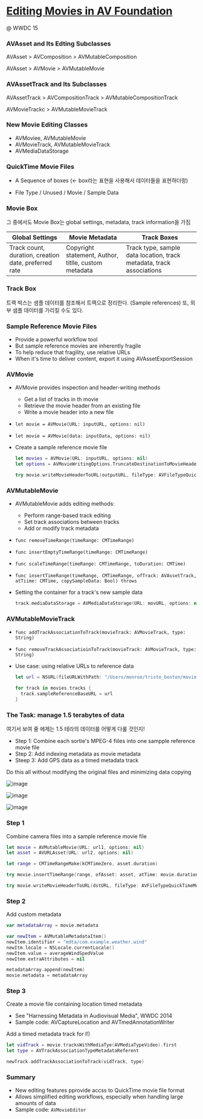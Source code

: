 # [Editing Movies in AV Foundation](https://developer.apple.com/videos/play/wwdc2015/506/)

@ WWDC 15



### AVAsset and Its Edting Subclasses

AVAsset > AVComposition > AVMutableComposition

AVAsset > AVMovie > AVMutableMovie



### AVAssetTrack and Its Subclasses

AVAssetTrack > AVCompositionTrack > AVMutableCompositionTrack

AVMovieTrackc > AVMutableMovieTrack



### New Movie Editing Classes

* AVMoviee, AVMutableMovie
* AVMovieTrack, AVMutableMovieTrack
* AVMediaDataStorage



### QuickTime Movie Files

* A Sequence of boxes (<- box라는 표현을 사용해서 데이터들을 표현하더랑)

* File Type / Unused / Movie / Sample Data



### Movie Box

그 중에서도 Movie Box는 global settings, metadata, track information을 가짐

| Global Settings                                      | Movie Metadata                                       | Track Boxes                                                  |
| ---------------------------------------------------- | ---------------------------------------------------- | ------------------------------------------------------------ |
| Track count, duration, creation date, preferred rate | Copyright statement, Author, titlle, custom metadata | Track type, sample data location, track metadata, track associations |



### Track Box

트랙 박스는 샘플 데이터를 참조해서 트랙으로 정리한다. (Sample references) 또, 외부 샘플 데이터를 가리킬 수도 있다.



### Sample Reference Movie Files

* Provide a powerful workflow tool
* But sample reference movies are inherently fragile
* To help reduce that fragility, use relative URLs
* When it's time to deliver content, export it using AVAssetExportSession



### AVMovie

* AVMovie provides inspection and header-writing methods

  * Get a list of tracks in th movie
  * Retrieve the movie header from an existing file
  * Write a movie header into a new file

* `let movie = AVMovie(URL: inputURL, options: nil)`

* `let movie = AVMovie(data: inputData, options: nil)`

* Create a sample reference movie file

  ```swift
  let movies = AVMovie(URL: inputURL, options: nil)
  let options = AVMovieWritingOptions.TruncateDestinationToMovieHeaderOnly
  
  try movie.writeMovieHeaderToURL(outputURL, fileType: AVFileTypeQuickTimeMovie, options: options)
  ```



### AVMutableMovie

* AVMutableMovie adds editing methods:
  * Perform range-based track editing
  * Set track associations between tracks
  * Add or modify track metadata

* `func removeTimeRange(timeRange: CMTimeRange)`
* `func insertEmptyTimeRange(timeRange: CMTimeRange)`
* `func scaleTimeRange(timeRange: CMTimeRange, toDuration: CMTime)`
* `func insertTimeRange(timeRange, CMTimeRange, ofTrack: AVAssetTrack, atTiime: CMTime, copySampleData: Bool) throws`

* Setting the container for a track's new sample data

  ```swift
  track.mediaDataStorage = AVMediaDataStorage(URL: movURL, options: nil)
  ```



### AVMutableMovieTrack

* `func addTrackAssociationToTrack(movieTrack: AVMovieTrack, type: String)`

* `func removeTrackAssociatioinToTrack(movieTrack: AVMovieTrack, type: String)`

* Use case: using relative URLs to reference data

  ```swift
  let url = NSURL(fileURLWithPath: "/Users/monroe/tristo_boston/movies")
  
  for track in movies.tracks {
    track.sampleReferenceBaseURL = url
  }
  ```



### The Task: manage 1.5 terabytes of data

여기서 보여 줄 에제는 1.5 테라의 데이터를 어떻게 다룰 것인지!

* Step 1: Combine each sortie's MPEG-4 fiiles into one sampple reference movie file
* Step 2: Add indexing metadata as movie metadata
* Steep 3: Add GPS data as a timed metadata track

Do this all without modifying the original files and minimizing data copying



![image](image/506_1.png)

![image](image/506_2.png)

![image](image/506_3.png)



### Step 1

Combine camera files into a sample reference movie file

```swift
let movie = AVMutableMovie(URL: url1, options: nil)
let asset = AVURLAsset(URL: url2, options: nil)

let range = CMTimeRangeMake(kCMTimeZero, asset.duration)

try movie.insertTimeRange(range, ofAsset: asset, atTime: movie.duration, copySampleData: false)

try movie.writeMovieHeaderToURL(dstURL, fileType: AVFileTypeQuickTimeMovie, options: AVMovieWritingOptions.AddMovieHeaderToDestination)
```



### Step 2

Add custom metadata

```swift
var metadataArray = movie.metadata

var newItem = AVMutableMetadataItem()
newItem.identifier = "mdta/com.example.weather.wind"
newItm.locale = NSLocale.currentLocale()
newItem.value = averageWindSpedValue
newItem.extraAttributes = nil

metadataArray.append(newItem)
movie.metadata = metadataArray
```



### Step 3

Create a movie file containing location timed metadata

* See "Harnessing Metadata in Audiovisual Media", WWDC 2014
* Sample code: AVCaptureLocation and AVTmedAnnotationWriter



Add a timed metadata track for l!)

```swift
let vidTrack = movie.tracksWithMediaTye(AVMediaTypeVideo).first
let type = AVTrackAssociationTypeMetadataReferent

newTrack.addTrackAssociationToTrack(vidTrack, type)
```



### Summary

* New editing features pprovide accss to QuickTime movie file format
* Allows simplified editing workflows, especially when handling large amounts of data
* Sample code: `AVMovieEditor`

